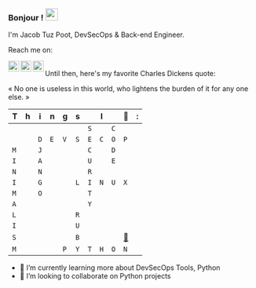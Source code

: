 ### Bonjour ! <img src="https://media.giphy.com/media/hvRJCLFzcasrR4ia7z/giphy.gif" width="25px">

I'm Jacob Tuz Poot, DevSecOps & Back-end Engineer.

Reach me on:

<a href="https://twitter.com/jtuz">
  <img align="left" alt="Jacob Tuz Poot | Twitter" width="22px" src="https://raw.githubusercontent.com/peterthehan/peterthehan/master/assets/twitter.svg" />
</a>
<a href="https://www.linkedin.com/in/jacobtuz/">
  <img align="left" alt="Jacob Tuz Poot | Linkedin" width="22px" src="https://raw.githubusercontent.com/peterthehan/peterthehan/master/assets/linkedin.svg" />
</a>
<a href="https://open.spotify.com/user/jtuz">
  <img align="left" alt="Jacob Tuz Poot | Spotify" width="22px" src="https://raw.githubusercontent.com/peterthehan/peterthehan/master/assets/spotify.svg" />
</a>

<br/>
Until then, here's my favorite Charles Dickens quote:

« No one is useless in this world, who lightens the burden of it for any one else. »

| T   | h   | i   | n   | g   | s   |     | I   |     | 💚                                            | :   |
| -   | -   | -   | -   | -   | -   | -   | -   | -   | -                                             | -   |
|     |     |     |     |     |     | `S` |     | `C` |                                               |     |
|     |     | `D` | `E` | `V` | `S` | `E` | `C` | `O` | `P`                                           |     |
| `M` |     | `J` |     |     |     | `C` |     | `D` |                                               |     |
| `I` |     | `A` |     |     |     | `U` |     | `E` |                                               |     |
| `N` |     | `N` |     |     |     | `R` |     |     |                                               |     |
| `I` |     | `G` |     |     | `L` | `I` | `N` | `U` | `X`                                           |     |
| `M` |     | `O` |     |     |     | `T` |     |     |                                               |     |
| `A` |     |     |     |     |     | `Y` |     |     |                                               |     |
| `L` |     |     |     |     | `R` |     |     |     |                                               |     |
| `I` |     |     |     |     | `U` |     |     |     |                                               |     |
| `S` |     |     |     |     | `B` |     |     |     | [📸](https://www.instagram.com/jacobtuz/)     |     |
| `M` |     |     |     | `P` | `Y` | `T` | `H` | `O` | `N`                                           |     |

<!--
- 🔭 I’m currently working on ...
- 🌱 I’m currently learning ...
- 👯 I’m looking to collaborate on ...
- 🤔 I’m looking for help with ...
- 💬 Ask me about ...
- 📫 How to reach me: ...
- 😄 Pronouns: ...
- ⚡ Fun fact: ...
-->
- 🌱 I’m currently learning more about DevSecOps Tools, Python
- 👯 I’m looking to collaborate on Python projects


